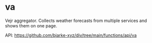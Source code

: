 # va
Vejr aggregator. Collects weather forecasts from multiple services and shows them on one page.

API: https://github.com/bjarke-xyz/div/tree/main/functions/api/va 
